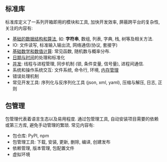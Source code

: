 ## 标准库

标准库定义了一系列开箱即用的模块和工具, 加快开发效率, 屏蔽跨平台的复杂性, 关注的内容有:

- [基础的数据结构和算法](C++/类型系统/STL/ReadMe.md), 如: **字符串**, 数组, 列表, 字典, 栈, 树等及相关方法.
- IO: 文件读写, 标准输入输出流, 网络通信(协议, 套接字)
- [基础数学和数值计算](C/标准库/math.md): 常见函数, 随机数与概率分布.
- [日期与时间](Python/其他标准库/datetime%20&%20time.md)的处理和标准化
- [并发](../System/Process/进程同步与互斥.md): 线程与进程管理, 同步机制 (锁, 条件变量, 信号量), 进程间通信.
- 系统和操作系统交互: 文件系统, 命令行, 环境, [内存管理](C/标准库/stdlib.md)
- 错误处理机制
- 常见开发工具: 序列化与反序列化工具 (json, xml, yaml), 压缩与解压, 日志, 正则

## 包管理

包管理代表着语言生态以及易用程度. 通过包管理工具, 自动安装项目需要的依赖或第三方库, 避免手动管理的繁琐. 常见内容有:

- 包仓库: PyPI, npm
- 包管理工具: 下载, 安装, 更新, 删除, 编译, 创建发布
- 依赖管理, 版本管理, 包配置文件
- 虚拟环境

